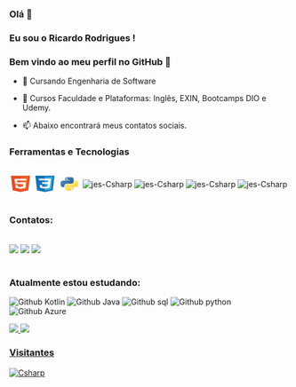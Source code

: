 ### Olá 👋

### Eu sou o Ricardo Rodrigues ! 

### Bem vindo ao meu perfil no GitHub 👋
<!-- Apresentação -->

- 🔭 Cursando Engenharia de Software

- 🌱 Cursos Faculdade e Plataformas: Inglês, EXIN, Bootcamps DIO e Udemy.
 
- 📫 Abaixo encontrará meus contatos sociais. 

<!-- Tecnologias -->  
### Ferramentas e Tecnologias

<div style="display: inline_block"><br>
  <img align="center" alt="jes-HTML" height="30" width="40" src="https://raw.githubusercontent.com/devicons/devicon/master/icons/html5/html5-original.svg">
  <img align="center" alt="jes-CSS" height="30" width="40" src="https://raw.githubusercontent.com/devicons/devicon/master/icons/css3/css3-original.svg">
  <img align="center" alt="jes-Python" height="30" width="40" src="https://raw.githubusercontent.com/devicons/devicon/master/icons/python/python-original.svg">
  <img align="center" alt="jes-Csharp" height="30" width="40" src="https://raw.githubusercontent.com/jmnote/z-icons/master/svg/c.svg">
  <img align="center" alt="jes-Csharp" height="30" width="40" src="https://cdn.jsdelivr.net/gh/devicons/devicon/icons/java/java-original.svg">     
  <img align="center" alt="jes-Csharp" height="30" width="40" src="https://cdn.jsdelivr.net/gh/devicons/devicon/icons/linux/linux-original.svg">
  <img align="center" alt="jes-Csharp" height="30" width="40" src="https://cdn.jsdelivr.net/gh/devicons/devicon/icons/git/git-original.svg">
</div> </br>

<!-- Contatos -->
### Contatos:

<div style="display: inline_block"><br>
<a href="https://www.youtube.com/channel/UCQtv8mRM8JeqqLG0AWEyJ4w/playlists" target="_blank"><img src="https://img.shields.io/badge/YouTube-FF0000?style=for-the-badge&logo=youtube&logoColor=white" target="_blank"></a>
<a href="https://www.instagram.com/brasilprodutoss/" target="_blank"><img src="https://img.shields.io/badge/-Instagram-%23E4405F?style=for-the-badge&logo=instagram&logoColor=white" target="_blank"></a>
<a href="https://www.linkedin.com/in/ricardo-engenharia/" target="_blank"><img src="https://img.shields.io/badge/-LinkedIn-%230077B5?style=for-the-badge&logo=linkedin&logoColor=white" target="_blank"></a>   
</div> </br>

### Atualmente estou estudando:

![Github Kotlin](https://img.shields.io/badge/Kotlin-0095D5?&style=for-the-badge&logo=kotlin&logoColor=white)
![Github Java](https://img.shields.io/badge/Java-ED8B00?style=for-the-badge&logo=java&logoColor=white)
![Github sql](https://img.shields.io/badge/MySQL-00000F?style=for-the-badge&logo=mysql&logoColor=white)
![Github python](https://img.shields.io/badge/Python-14354C?style=for-the-badge&logo=python&logoColor=white)
![Github Azure](https://img.shields.io/badge/Microsoft_Azure-0089D6?style=for-the-badge&logo=microsoft-azure&logoColor=white)



<!-- Painel de Trabalhos -->

<div>
<a href="https://github.com/ricardo-engenharia">
<img height="180em" src="https://github-readme-stats.vercel.app/api?username=ricardo-engenharia&show_icons=true&theme=dracula&include_all_commits=true&count_private=true"/>
<img height="180em" src="https://github-readme-stats.vercel.app/api/top-langs/?username=ricardo-engenharia&layout=compact&langs_count=7&theme=dracula"/>

</div>                                   

<div style="display: inline_block">
 
 <!-- Contador de visitas -->

 <h3> Visitantes </h3>  

 <div>

  <img align="center" alt="Csharp" height="30" width="150" src="https://komarev.com/ghpvc/?username=ricardo-engenharia&color=green" alt="ricardo-engenharia" /> <br>

 </div>  
